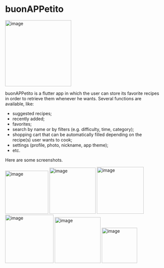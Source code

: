 # buonAPPetito

<img width="213" alt="image" src="https://github.com/user-attachments/assets/14b575d6-4aba-437e-8b54-a52ae301729f" />



buonAPPetito is a flutter app in which the user can store its favorite recipes in order to retrieve them whenever he wants.
Several functions are available, like:

  - suggested recipes;
  - recently added;
  - favorites;
  - search by name or by filters (e.g. difficulty, time, category);
  - shopping cart that can be automatically filled depending on the recipe(s) user wants to cook;
  - settings (profile, photo, nickname, app theme);
  - etc.

Here are some screenshots.

<img width="139" alt="image" src="https://github.com/user-attachments/assets/f6438296-a7cb-4e65-864b-5996a90906f0" />
<img width="149" alt="image" src="https://github.com/user-attachments/assets/82fd77c2-130c-41a0-b709-67715cdd7134" />
<img width="151" alt="image" src="https://github.com/user-attachments/assets/c83f579d-a804-4b96-87fd-2eb3ceaac6c2" />
<img width="156" alt="image" src="https://github.com/user-attachments/assets/f5ae9de2-8d8c-40bc-b07e-366c5525f33a" />
<img width="148" alt="image" src="https://github.com/user-attachments/assets/7c56138e-8d13-434a-8de7-bfbc953c5948" />
<img width="114" alt="image" src="https://github.com/user-attachments/assets/132beb5f-1340-455c-a204-3b972bc34207" />

